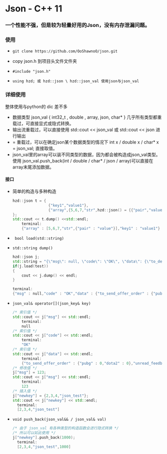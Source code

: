 # Json - C++ 11

### 一个性能不强，但是较为轻量好用的Json，没有内存泄漏问题。



### 使用

- ``` git clone https://github.com/OoShawnoO/json.git ```
- copy json.h 到项目头文件文件夹
- ```#include "json.h"```

- ```using hzd; 或 hzd::json \ hzd::json_val 使用json与json_val```

### 详细使用

整体使用与python的 dic 差不多

- 数据类型 json_val { int32_t , double , array, json, char* } 几乎所有类型都重载过，可直接显式或隐式转换。
- 输出流重载过，可以直接使用 std::cout <<  json_val 或  std::cout << json 进行输出
- = 重载过，可以在确定json某个数据类型的情况下 int x / double x / char* x = json_val; 直接取值。
- json_val里的array可以装不同类型的数据，因为都会被构造成json_val类型。使用 json_val.push_back(int / double / char* / json / array)可以直接在array末尾添加数据。

#### 接口

- 简单的构造与多种构造

  ```c++
  hzd::json t = {
                  {"key1","value1"},
                  {"array",{5,6,7,"str",hzd::json() = {{"pair","value"}}}}
  };
  std::cout << t.dump() <<std::endl;
      terminal:
      {"array" : [5,6,7,"str",{"pair" : "value"}],"key1" : "value1"}
  ```

- `` bool load(std::string)``

- ```std::string dump()```

  ```c++
  hzd::json j;
  std::string = "{\"msg\": null, \"code\": \"OK\", \"data\": {\"to_deliver_order\": {\"pubg\": 0, \"dota2\": 0}, \"unread_message\": {\"total\": 0}, \"unread_social_message\": {\"total\": 0}, \"to_pay_order\": {\"pubg\": 0, \"dota2\": 0}, \"updated_at\": {}, \"to_pay_buy_order\": {\"pubg\": 0, \"dota2\": 0}, \"to_pay_bargain\": {\"pubg\": 0, \"dota2\": 0}, \"to_send_offer_order\": {\"pubg\": 0, \"dota2\": 0}, \"unread_system_message\": {\"total\": 0}, \"to_receive_order\": {\"pubg\": 0, \"dota2\": 0}, \"to_accept_offer_order\": {\"pubg\": 0, \"dota2\": 0}, \"to_handle_bargain\": {\"pubg\": 0, \"dota2\": 0}, \"unread_feedback_replay\": {\"total\": 0}, \"new_roll_room\": {\"has_new\": false}}}";
  if(j.load(test))
  {
      cout << j.dump() << endl;
  }
  
  terminal:
  {"msg" : null,"code" : "OK","data" : {"to_send_offer_order" : {"pubg" : 0,"dota2" : 0},"unread_feedback_replay" : {"total" : 0},"new_roll_room" : {"has_new" : false},"to_deliver_order" : {"pubg" : 0,"dota2" : 0},"to_pay_order" : {"pubg" : 0,"dota2" : 0},"to_accept_offer_order" : {"pubg" : 0,"dota2" : 0},"unread_message" : {"total" : 0},"to_receive_order" : {"pubg" : 0,"dota2" : 0},"updated_at" : {},"to_handle_bargain" : {"pubg" : 0,"dota2" : 0},"unread_social_message" : {"total" : 0},"unread_system_message" : {"total" : 0},"to_pay_buy_order" : {"pubg" : 0,"dota2" : 0},"to_pay_bargain" : {"pubg" : 0,"dota2" : 0}}}
  ```

  

- ```json_val& operator[](json_key& key)```

  ```c++
  /* 索引值 */
  std::cout << j["msg"] << std::endl;
      terminal:
      null
  /* 索引值 */        
  std::cout << j["code"] << std::endl;
      terminal:
      "OK"
  /* 索引值 */        
  std::cout << j["data"] << std::endl;
      terminal:
      {"to_send_offer_order" : {"pubg" : 0,"dota2" : 0},"unread_feedback_replay" : {"total" : 0},"new_roll_room" : {"has_new" : false},"to_deliver_order" : {"pubg" : 0,"dota2" : 0},"to_pay_order" : {"pubg" : 0,"dota2" : 0},"to_accept_offer_order" : {"pubg" : 0,"dota2" : 0},"unread_message" : {"total" : 0},"to_receive_order" : {"pubg" : 0,"dota2" : 0},"updated_at" : {},"to_handle_bargain" : {"pubg" : 0,"dota2" : 0},"unread_social_message" : {"total" : 0},"unread_system_message" : {"total" : 0},"to_pay_buy_order" : {"pubg" : 0,"dota2" : 0},"to_pay_bargain" : {"pubg" : 0,"dota2" : 0}}
  /* 修改值 */
  j["msg"] = 123;
  std::cout << j["msg"] << std::endl;
      terminal:
      123
  /* 插入值 */
  j["newkey"] = {2,3,4,"json_test"};
  std::cout << j["newkey"] << std::endl;
  	terminal:
  	[2,3,4,"json_test"]
  ```

- ```void push_back(json_val&& / json_val& val)```

  ```c++
  /* 由于 json_val 有各种类型的构造函数会进行隐式转换 */
  /* 所以可以如此使用 */
  j["newkey"].push_back(1000);
  	terminal:
  	[2,3,4,"json_test",1000]
  ```

  
